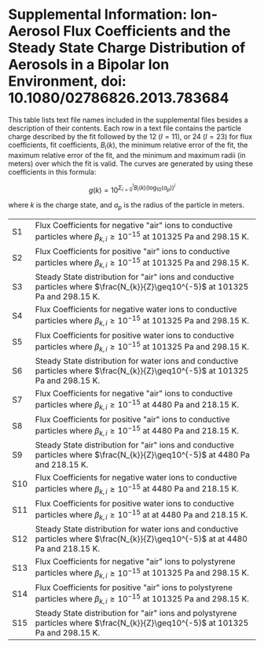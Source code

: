 # Supplemental Information: Ion-Aerosol Flux Coefficients and the Steady State Charge Distribution of Aerosols in a Bipolar Ion Environment, doi: 10.1080/02786826.2013.783684

This table lists text file names included in the supplemental files
besides a description of their contents. Each row in a text file contains
the particle charge described by the fit followed by the 12 ($I=11$),
or 24 ($I=23$) for flux coefficients, fit coefficients, $B_{i}(k)$,
the minimum relative error of the fit, the maximum relative error
of the fit, and the minimum and maximum radii (in meters) over which
the fit is valid. The curves are generated by using these coefficients
in this formula:

$$g(k)=10^{\Sigma_{i=0}^{I}B_{i}(k)(\log_{10}(a_{p}))^i}$$

where $k$ is the charge state, and $a_p$ is the radius of the particle
in meters.

| | |
| - | - |
| S1 | Flux Coefficients for negative "air" ions to conductive particles where $\beta_{k,i}\geq10^{-15}$ at 101325 Pa and 298.15 K. |
| S2 | Flux Coefficients for positive "air" ions to conductive particles where $\beta_{k,i}\geq10^{-15}$ at 101325 Pa and 298.15 K. |
| S3 | Steady State distribution for "air" ions and conductive particles where $\frac{N_{k}}{Z}\geq10^{-5}$ at 101325 Pa and 298.15 K.|
| S4 | Flux Coefficients for negative water ions to conductive particles where $\beta_{k,i}\geq10^{-15}$ at 101325 Pa and 298.15 K. |
| S5 | Flux Coefficients for positive water ions to conductive particles where $\beta_{k,i}\geq10^{-15}$ at 101325 Pa and 298.15 K. |
| S6 | Steady State distribution for water ions and conductive particles where $\frac{N_{k}}{Z}\geq10^{-5}$ at 101325 Pa and 298.15 K. |
| S7 | Flux Coefficients for negative "air" ions to conductive particles where $\beta_{k,i}\geq10^{-15}$ at 4480 Pa and 218.15 K. |
S8 | Flux Coefficients for positive "air" ions to conductive particles  where $\beta_{k,i}\geq10^{-15}$ at 4480 Pa and 218.15 K. |
S9 | Steady State distribution for "air" ions and conductive particles  where $\frac{N_{k}}{Z}\geq10^{-5}$ at 4480 Pa and 218.15 K. |
S10 | Flux Coefficients for negative water ions to conductive particles  where $\beta_{k,i}\geq10^{-15}$ at 4480 Pa and 218.15 K.  |
S11 | Flux Coefficients for positive water ions to conductive particles  where $\beta_{k,i}\geq10^{-15}$ at at 4480 Pa and 218.15 K. |
S12 | Steady State distribution for water ions and conductive particles  where $\frac{N_{k}}{Z}\geq10^{-5}$ at at 4480 Pa and 218.15 K. |
S13 | Flux Coefficients for negative "air" ions to polystyrene particles  where $\beta_{k,i}\geq10^{-15}$ at 101325 Pa and 298.15 K. |
S14 | Flux Coefficients for positive "air" ions to polystyrene particles  where $\beta_{k,i}\geq10^{-15}$ at 101325 Pa and 298.15 K. |
S15 | Steady State distribution for "air" ions and polystyrene particles  where $\frac{N_{k}}{Z}\geq10^{-5}$ at 101325 Pa and 298.15 K. |

